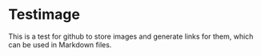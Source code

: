 # Testimage

This is a test for github to store images and generate links for them, which can be used in Markdown files.

